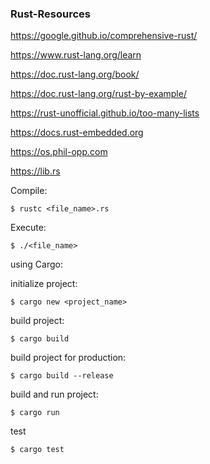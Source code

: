 ### Rust-Resources

https://google.github.io/comprehensive-rust/

https://www.rust-lang.org/learn

https://doc.rust-lang.org/book/

https://doc.rust-lang.org/rust-by-example/

https://rust-unofficial.github.io/too-many-lists

https://docs.rust-embedded.org

https://os.phil-opp.com

https://lib.rs

Compile:

```
$ rustc <file_name>.rs
```

Execute:

```
$ ./<file_name>
```

using Cargo:

initialize project:

```
$ cargo new <project_name>
```

build project:

```
$ cargo build
```

build project for production:

```
$ cargo build --release
```

build and run project:

```
$ cargo run
```

test

```
$ cargo test
```
